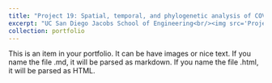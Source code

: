 ```yaml
---
title: "Project 19: Spatial, temporal, and phylogenetic analysis of COVID-19 spread"
excerpt: "UC San Diego Jacobs School of Engineering<br/><img src='Project-19.jpg' width='500' height='300'>"
collection: portfolio
---
```


This is an item in your portfolio. It can be have images or nice text. If you name the file .md, it will be parsed as markdown. If you name the file .html, it will be parsed as HTML.
